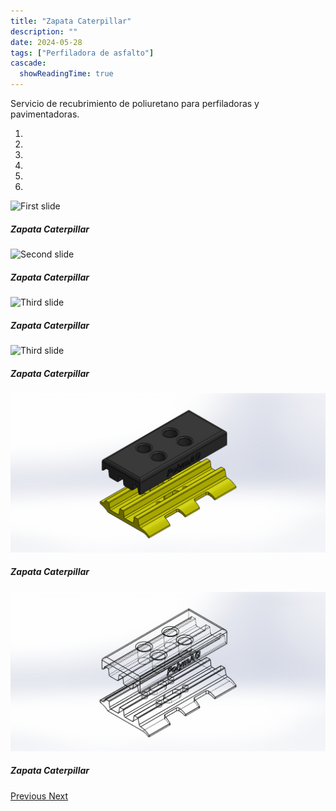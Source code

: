 ```yaml
---
title: "Zapata Caterpillar"
description: ""
date: 2024-05-28
tags: ["Perfiladora de asfalto"]
cascade:
  showReadingTime: true
---
```

Servicio de recubrimiento de poliuretano para perfiladoras y pavimentadoras.

<head>
  <meta charset="UTF-8">
  <meta name="viewport" content="width=device-width, initial-scale=1.0">
  <link rel="stylesheet" href="https://cdn.jsdelivr.net/npm/bootstrap@4.0.0/dist/css/bootstrap.min.css"
    integrity="sha384-Gn5384xqQ1aoWXA+058RXPxPg6fy4IWvTNh0E263XmFcJlSAwiGgFAW/dAiS6JXm" crossorigin="anonymous">
  <link rel="stylesheet" href="style.css">
</head>

<body>
  <div class="row">
    <div id="carouselExampleIndicators" class="carousel slide" data-ride="carousel">
      <ol class="carousel-indicators">
        <li data-target="#carouselExampleIndicators" data-slide-to="0" class="active"></li>
        <li data-target="#carouselExampleIndicators" data-slide-to="1"></li>
        <li data-target="#carouselExampleIndicators" data-slide-to="2"></li>
        <li data-target="#carouselExampleIndicators" data-slide-to="3"></li>
        <li data-target="#carouselExampleIndicators" data-slide-to="4"></li>
        <li data-target="#carouselExampleIndicators" data-slide-to="5"></li>
      </ol>
      <div class="carousel-inner">
        <div class="carousel-item active">
          <img class="d-block w-100"
            src="imges/DSC_1110.jpg"
            alt="First slide">
          <div class="carousel-caption d-none d-md-block">
            <h5>Zapata Caterpillar</h5>
          </div>
        </div>
        <div class="carousel-item">
          <img class="d-block w-100"
            src="imges/DSC_1107.jpg"
            alt="Second slide">
            <div class="carousel-caption d-none d-md-block">
            <h5>Zapata Caterpillar</h5>
          </div>
        </div>
        <div class="carousel-item">
          <img class="d-block w-100"
            src="imges/DSC_1109.jpg"
            alt="Third slide">
            <div class="carousel-caption d-none d-md-block">
            <h5>Zapata Caterpillar</h5>
          </div>
        </div>
        <div class="carousel-item">
          <img class="d-block w-100"
            src="imges/DSC_1108.jpg"
            alt="Third slide">
            <div class="carousel-caption d-none d-md-block">
            <h5>Zapata Caterpillar</h5>
          </div>
        </div>
        <div class="carousel-item">
          <img class="d-block w-100"
            src="imges/explosivo.JPG"
            alt="Third slide">
            <div class="carousel-caption d-none d-md-block">
            <h5>Zapata Caterpillar</h5>
          </div>
        </div>
        <div class="carousel-item">
          <img class="d-block w-100"
            src="imges/trans.JPG"
            alt="Third slide">
            <div class="carousel-caption d-none d-md-block">
            <h5>Zapata Caterpillar</h5>
          </div>
        </div>
      </div>
      <a class="carousel-control-prev" href="#carouselExampleIndicators" role="button" data-slide="prev">
        <span class="carousel-control-prev-icon" aria-hidden="true"></span>
        <span class="sr-only">Previous</span>
      </a>
      <a class="carousel-control-next" href="#carouselExampleIndicators" role="button" data-slide="next">
        <span class="carousel-control-next-icon" aria-hidden="true"></span>
        <span class="sr-only">Next</span>
      </a>
    </div>
  </div>
  <script src="https://code.jquery.com/jquery-3.2.1.slim.min.js"
    integrity="sha384-KJ3o2DKtIkvYIK3UENzmM7KCkRr/rE9/Qpg6aAZGJwFDMVNA/GpGFF93hXpG5KkN"
    crossorigin="anonymous"></script>
  <script src="https://cdn.jsdelivr.net/npm/popper.js@1.12.9/dist/umd/popper.min.js"
    integrity="sha384-ApNbgh9B+Y1QKtv3Rn7W3mgPxhU9K/ScQsAP7hUibX39j7fakFPskvXusvfa0b4Q"
    crossorigin="anonymous"></script>
  <script src="https://cdn.jsdelivr.net/npm/bootstrap@4.0.0/dist/js/bootstrap.min.js"
    integrity="sha384-JZR6Spejh4U02d8jOt6vLEHfe/JQGiRRSQQxSfFWpi1MquVdAyjUar5+76PVCmYl"
    crossorigin="anonymous"></script>
</body>